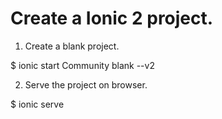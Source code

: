 # Create a Ionic 2 project.

1. Create a blank project.

$ ionic start Community blank --v2

2. Serve the project on browser.

$ ionic serve
